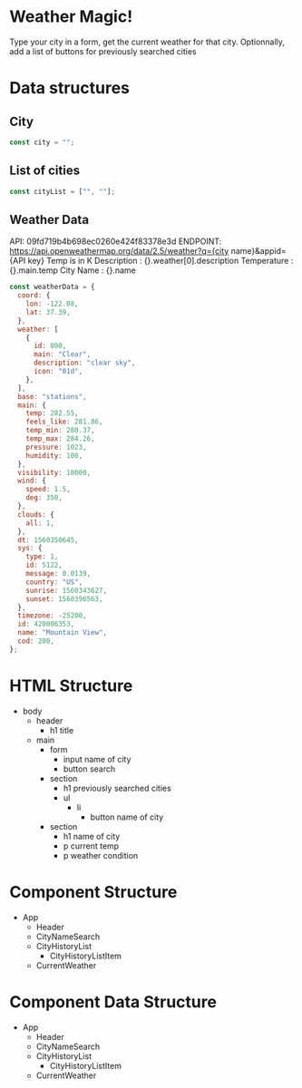 # Weather Magic!

Type your city in a form, get the current weather for that city. Optionnally, add a list of buttons for previously searched cities

# Data structures

## City

```jsx
const city = "";
```

## List of cities

```jsx
const cityList = ["", ""];
```

## Weather Data

API: 09fd719b4b698ec0260e424f83378e3d
ENDPOINT: https://api.openweathermap.org/data/2.5/weather?q={city name}&appid={API key}
Temp is in K
Description : {}.weather[0].description
Temperature : {}.main.temp
City Name : {}.name

```jsx
const weatherData = {
  coord: {
    lon: -122.08,
    lat: 37.39,
  },
  weather: [
    {
      id: 800,
      main: "Clear",
      description: "clear sky",
      icon: "01d",
    },
  ],
  base: "stations",
  main: {
    temp: 282.55,
    feels_like: 281.86,
    temp_min: 280.37,
    temp_max: 284.26,
    pressure: 1023,
    humidity: 100,
  },
  visibility: 10000,
  wind: {
    speed: 1.5,
    deg: 350,
  },
  clouds: {
    all: 1,
  },
  dt: 1560350645,
  sys: {
    type: 1,
    id: 5122,
    message: 0.0139,
    country: "US",
    sunrise: 1560343627,
    sunset: 1560396563,
  },
  timezone: -25200,
  id: 420006353,
  name: "Mountain View",
  cod: 200,
};
```

# HTML Structure

- body
  - header
    - h1 title
  - main
    - form
      - input name of city
      - button search
    - section
      - h1 previously searched cities
      - ul
        - li
          - button name of city
    - section
      - h1 name of city
      - p current temp
      - p weather condition

# Component Structure

- App
  - Header
  - CityNameSearch
  - CityHistoryList
    - CityHistoryListItem
  - CurrentWeather

# Component Data Structure

- App
  - Header
  - CityNameSearch
  - CityHistoryList
    - CityHistoryListItem
  - CurrentWeather
